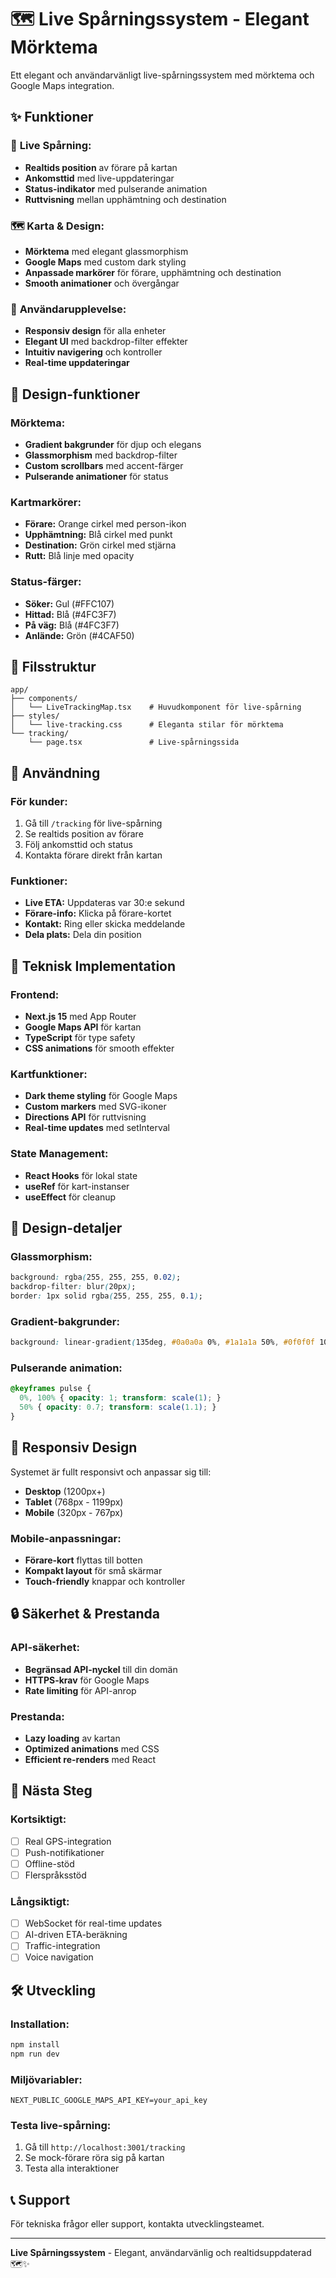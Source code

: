 # 🗺️ Live Spårningssystem - Elegant Mörktema

Ett elegant och användarvänligt live-spårningssystem med mörktema och Google Maps integration.

## ✨ Funktioner

### 🎯 **Live Spårning:**
- **Realtids position** av förare på kartan
- **Ankomsttid** med live-uppdateringar
- **Status-indikator** med pulserande animation
- **Ruttvisning** mellan upphämtning och destination

### 🗺️ **Karta & Design:**
- **Mörktema** med elegant glassmorphism
- **Google Maps** med custom dark styling
- **Anpassade markörer** för förare, upphämtning och destination
- **Smooth animationer** och övergångar

### 📱 **Användarupplevelse:**
- **Responsiv design** för alla enheter
- **Elegant UI** med backdrop-filter effekter
- **Intuitiv navigering** och kontroller
- **Real-time uppdateringar**

## 🎨 Design-funktioner

### **Mörktema:**
- **Gradient bakgrunder** för djup och elegans
- **Glassmorphism** med backdrop-filter
- **Custom scrollbars** med accent-färger
- **Pulserande animationer** för status

### **Kartmarkörer:**
- **Förare:** Orange cirkel med person-ikon
- **Upphämtning:** Blå cirkel med punkt
- **Destination:** Grön cirkel med stjärna
- **Rutt:** Blå linje med opacity

### **Status-färger:**
- **Söker:** Gul (#FFC107)
- **Hittad:** Blå (#4FC3F7)
- **På väg:** Blå (#4FC3F7)
- **Anlände:** Grön (#4CAF50)

## 📁 Filsstruktur

```
app/
├── components/
│   └── LiveTrackingMap.tsx    # Huvudkomponent för live-spårning
├── styles/
│   └── live-tracking.css      # Eleganta stilar för mörktema
└── tracking/
    └── page.tsx               # Live-spårningssida
```

## 🚀 Användning

### **För kunder:**
1. Gå till `/tracking` för live-spårning
2. Se realtids position av förare
3. Följ ankomsttid och status
4. Kontakta förare direkt från kartan

### **Funktioner:**
- **Live ETA:** Uppdateras var 30:e sekund
- **Förare-info:** Klicka på förare-kortet
- **Kontakt:** Ring eller skicka meddelande
- **Dela plats:** Dela din position

## 🔧 Teknisk Implementation

### **Frontend:**
- **Next.js 15** med App Router
- **Google Maps API** för kartan
- **TypeScript** för type safety
- **CSS animations** för smooth effekter

### **Kartfunktioner:**
- **Dark theme styling** för Google Maps
- **Custom markers** med SVG-ikoner
- **Directions API** för ruttvisning
- **Real-time updates** med setInterval

### **State Management:**
- **React Hooks** för lokal state
- **useRef** för kart-instanser
- **useEffect** för cleanup

## 🎨 Design-detaljer

### **Glassmorphism:**
```css
background: rgba(255, 255, 255, 0.02);
backdrop-filter: blur(20px);
border: 1px solid rgba(255, 255, 255, 0.1);
```

### **Gradient-bakgrunder:**
```css
background: linear-gradient(135deg, #0a0a0a 0%, #1a1a1a 50%, #0f0f0f 100%);
```

### **Pulserande animation:**
```css
@keyframes pulse {
  0%, 100% { opacity: 1; transform: scale(1); }
  50% { opacity: 0.7; transform: scale(1.1); }
}
```

## 📱 Responsiv Design

Systemet är fullt responsivt och anpassar sig till:
- **Desktop** (1200px+)
- **Tablet** (768px - 1199px)
- **Mobile** (320px - 767px)

### **Mobile-anpassningar:**
- **Förare-kort** flyttas till botten
- **Kompakt layout** för små skärmar
- **Touch-friendly** knappar och kontroller

## 🔒 Säkerhet & Prestanda

### **API-säkerhet:**
- **Begränsad API-nyckel** till din domän
- **HTTPS-krav** för Google Maps
- **Rate limiting** för API-anrop

### **Prestanda:**
- **Lazy loading** av kartan
- **Optimized animations** med CSS
- **Efficient re-renders** med React

## 🎯 Nästa Steg

### **Kortsiktigt:**
- [ ] Real GPS-integration
- [ ] Push-notifikationer
- [ ] Offline-stöd
- [ ] Flerspråksstöd

### **Långsiktigt:**
- [ ] WebSocket för real-time updates
- [ ] AI-driven ETA-beräkning
- [ ] Traffic-integration
- [ ] Voice navigation

## 🛠️ Utveckling

### **Installation:**
```bash
npm install
npm run dev
```

### **Miljövariabler:**
```env
NEXT_PUBLIC_GOOGLE_MAPS_API_KEY=your_api_key
```

### **Testa live-spårning:**
1. Gå till `http://localhost:3001/tracking`
2. Se mock-förare röra sig på kartan
3. Testa alla interaktioner

## 📞 Support

För tekniska frågor eller support, kontakta utvecklingsteamet.

---

**Live Spårningssystem** - Elegant, användarvänlig och realtidsuppdaterad 🗺️✨
